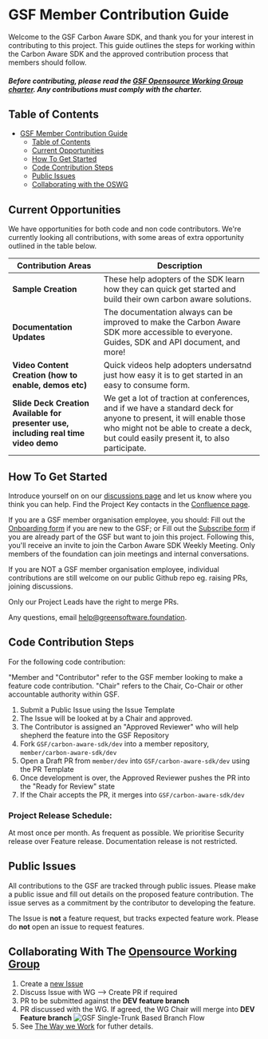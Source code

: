 # GSF Member Contribution Guide

Welcome to the GSF Carbon Aware SDK, and thank you for your interest in contributing to this
project. This guide outlines the steps for working within the Carbon Aware SDK
and the approved contribution process that members should follow.

#### _Before contributing, please read the [GSF Opensource Working Group charter](https://github.com/Green-Software-Foundation/charter/blob/main/charter.md). Any contributions must comply with the charter._ ####

## Table of Contents

- [GSF Member Contribution Guide](#gsf-member-contribution-guide)
  - [Table of Contents](#table-of-contents)
  - [Current Opportunities](#current-opportunities)
  - [How To Get Started](#how-to-get-started)
  - [Code Contribution Steps](#code-contribution-steps)
  - [Public Issues](#public-issues)
  - [Collaborating with the OSWG](#collaborating-with-the-opensource-working-group)

## Current Opportunities
We have opportunities for both code and non code contributors. We're currently looking all contributions, with some areas of extra opportunity outlined in the table below.


| Contribution Areas | Description |
|----------|----------|
|**Sample Creation** | These help adopters of the SDK learn how they can quick get started and build their own carbon aware solutions.|
|**Documentation Updates** | The documentation always can be improved to make the Carbon Aware SDK more accessible to everyone.  Guides, SDK and API document, and more! |
|**Video Content Creation (how to enable, demos etc)** | Quick videos help adopters undersatnd just how easy it is to get started in an easy to consume form.
|**Slide Deck Creation <br> Available for presenter use, including real time video demo**| We get a lot of traction at conferences, and if we have a standard deck for anyone to present, it will enable those who might not be able to create a deck, but could easily present it, to also participate.

## How To Get Started 
Introduce yourself on on our [discussions page](https://github.com/orgs/Green-Software-Foundation/discussions/65) and let us know where you think you can help. 
Find the Project Key contacts in the [Confluence page](https://greensoftwarefoundation.atlassian.net/wiki/spaces/~612dd45e45cd76006a84071a/pages/17137665/Opensource+Carbon+Aware+SDK).

If you are a GSF member organisation employee, you should:
Fill out the [Onboarding form](https://greensoftware.foundation/onboarding/) if you are new to the GSF; or
Fill out the [Subscribe form](https://greensoftware.foundation/subscribe/) if you are already part of the GSF but want to join this project.
Following this, you'll receive an invite to join the Carbon Aware SDK Weekly Meeting. 
Only members of the foundation can join meetings and internal conversations.

If you are NOT a GSF member organisation employee, individual contributions are still welcome on our public Github repo eg. raising PRs, joining discussions. 

Only our Project Leads have the right to merge PRs. 

Any questions, email help@greensoftware.foundation. 

## Code Contribution Steps

For the following code contribution:

"Member and "Contributor" refer to the GSF member looking to make a feature
code contribution. "Chair" refers to the Chair, Co-Chair or other accountable
authority within GSF.

1. Submit a Public Issue using the Issue Template
2. The Issue will be looked at by a Chair and approved.
3. The Contributor is assigned an "Approved Reviewer" who will help shepherd the
   feature into the GSF Repository
4. Fork `GSF/carbon-aware-sdk/dev` into a member repository,
   `member/carbon-aware-sdk/dev`
5. Open a Draft PR from `member/dev` into `GSF/carbon-aware-sdk/dev` using the
   PR Template
6. Once development is over, the Approved Reviewer pushes the PR into the "Ready
   for Review" state
7. If the Chair accepts the PR, it merges into `GSF/carbon-aware-sdk/dev`

### Project Release Schedule: 
At most once per month. 
As frequent as possible. 
We prioritise Security release over Feature release. Documentation release is not restricted. 

## Public Issues

All contributions to the GSF are tracked through public issues. Please make a
public issue and fill out details on the proposed feature contribution. The
issue serves as a commitment by the contributor to developing the feature.

The Issue is **not** a feature request, but tracks expected feature work. Please
do **not** open an issue to request features.

## Collaborating With The [Opensource Working Group](https://github.com/Green-Software-Foundation/opensource-wg)

1. Create a
   [new Issue](https://github.com/Green-Software-Foundation/standards_wg/issues/new)
2. Discuss Issue with WG --> Create PR if required
3. PR to be submitted against the **DEV feature branch**
4. PR discussed with the WG. If agreed, the WG Chair will merge into **DEV
   Feature branch**
   ![GSF Single-Trunk Based Branch Flow](/docs/images/single-trunk-branch.svg)
5. See
   [The Way we Work](https://github.com/Green-Software-Foundation/standards_wg/blob/main/the_way_we_work.md)
   for futher details.
